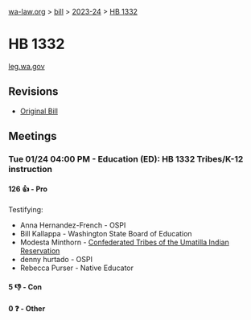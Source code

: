 [wa-law.org](/) > [bill](/bill/) > [2023-24](/bill/2023-24/) > [HB 1332](/bill/2023-24/hb/1332/)

# HB 1332
[leg.wa.gov](https://app.leg.wa.gov/billsummary?BillNumber=1332&Year=2023&Initiative=false)

## Revisions
* [Original Bill](1/)

## Meetings
### Tue 01/24 04:00 PM - Education (ED): HB 1332 Tribes/K-12 instruction
#### 126 👍 - Pro
Testifying:
* Anna Hernandez-French - OSPI
* Bill Kallappa - Washington State Board of Education
* Modesta Minthorn - [Confederated Tribes of the Umatilla Indian Reservation](/org/confederated_tribes_of_the_umatilla_indian_reservation/)
* denny hurtado - OSPI
* Rebecca Purser - Native Educator

#### 5 👎 - Con

#### 0 ❓ - Other
